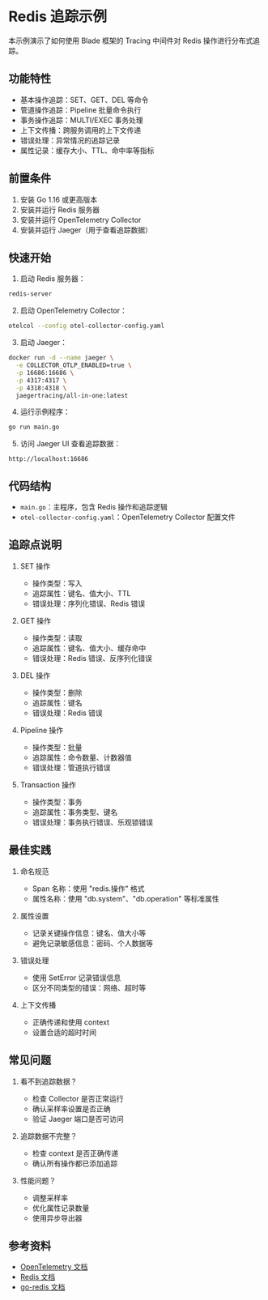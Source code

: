 # Redis 追踪示例

本示例演示了如何使用 Blade 框架的 Tracing 中间件对 Redis 操作进行分布式追踪。

## 功能特性

- 基本操作追踪：SET、GET、DEL 等命令
- 管道操作追踪：Pipeline 批量命令执行
- 事务操作追踪：MULTI/EXEC 事务处理
- 上下文传播：跨服务调用的上下文传递
- 错误处理：异常情况的追踪记录
- 属性记录：缓存大小、TTL、命中率等指标

## 前置条件

1. 安装 Go 1.16 或更高版本
2. 安装并运行 Redis 服务器
3. 安装并运行 OpenTelemetry Collector
4. 安装并运行 Jaeger（用于查看追踪数据）

## 快速开始

1. 启动 Redis 服务器：
```bash
redis-server
```

2. 启动 OpenTelemetry Collector：
```bash
otelcol --config otel-collector-config.yaml
```

3. 启动 Jaeger：
```bash
docker run -d --name jaeger \
  -e COLLECTOR_OTLP_ENABLED=true \
  -p 16686:16686 \
  -p 4317:4317 \
  -p 4318:4318 \
  jaegertracing/all-in-one:latest
```

4. 运行示例程序：
```bash
go run main.go
```

5. 访问 Jaeger UI 查看追踪数据：
```
http://localhost:16686
```

## 代码结构

- `main.go`：主程序，包含 Redis 操作和追踪逻辑
- `otel-collector-config.yaml`：OpenTelemetry Collector 配置文件

## 追踪点说明

1. SET 操作
   - 操作类型：写入
   - 追踪属性：键名、值大小、TTL
   - 错误处理：序列化错误、Redis 错误

2. GET 操作
   - 操作类型：读取
   - 追踪属性：键名、值大小、缓存命中
   - 错误处理：Redis 错误、反序列化错误

3. DEL 操作
   - 操作类型：删除
   - 追踪属性：键名
   - 错误处理：Redis 错误

4. Pipeline 操作
   - 操作类型：批量
   - 追踪属性：命令数量、计数器值
   - 错误处理：管道执行错误

5. Transaction 操作
   - 操作类型：事务
   - 追踪属性：事务类型、键名
   - 错误处理：事务执行错误、乐观锁错误

## 最佳实践

1. 命名规范
   - Span 名称：使用 "redis.操作" 格式
   - 属性名称：使用 "db.system"、"db.operation" 等标准属性

2. 属性设置
   - 记录关键操作信息：键名、值大小等
   - 避免记录敏感信息：密码、个人数据等

3. 错误处理
   - 使用 SetError 记录错误信息
   - 区分不同类型的错误：网络、超时等

4. 上下文传播
   - 正确传递和使用 context
   - 设置合适的超时时间

## 常见问题

1. 看不到追踪数据？
   - 检查 Collector 是否正常运行
   - 确认采样率设置是否正确
   - 验证 Jaeger 端口是否可访问

2. 追踪数据不完整？
   - 检查 context 是否正确传递
   - 确认所有操作都已添加追踪

3. 性能问题？
   - 调整采样率
   - 优化属性记录数量
   - 使用异步导出器

## 参考资料

- [OpenTelemetry 文档](https://opentelemetry.io/docs/)
- [Redis 文档](https://redis.io/documentation)
- [go-redis 文档](https://redis.uptrace.dev/) 